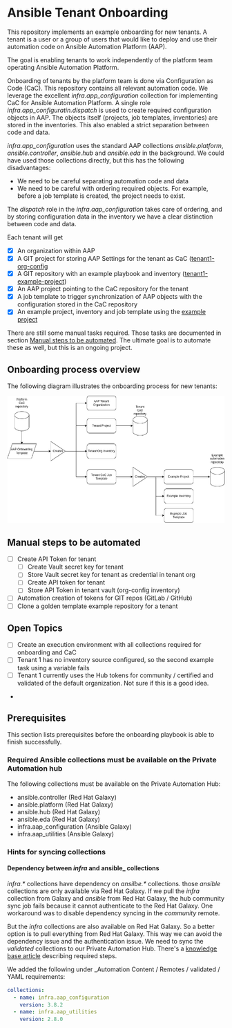 # Ansible Tenant Onboarding

This repository implements an example onboarding for new tenants. A tenant is a user or a group of users that would like to deploy and use their automation code on Ansible Automation Platform (AAP).

The goal is enabling tenants to work independently of the platform team operating Ansible Automation
Platform.

Onboarding of tenants by the platform team is done via Configuration as Code (CaC). This repository contains all relevant automation code. We leverage the excellent _infra.app_configuration_ collection for implementing CaC for Ansible Automation Platform. A single role _infra.app_configuratin.dispatch_ is used to create required configuration objects in AAP. The objects itself (projects, job templates, inventories) are stored in the inventories. This also enabled a strict separation between code and data.

_infra.app_configuration_ uses the standard AAP collections _ansible.platform_, _ansible.controller_, _ansible.hub_ and _ansible.eda_ in the background. We could have used those collections directly, but this has the following disadvantages:

- We need to be careful separating automation code and data
- We need to be careful with ordering required objects. For example, before a job template is created, the project needs to exist.

The _dispatch_ role in the _infra.aap_configuration_ takes care of ordering, and by storing configuration data in the inventory we have a clear distinction between code and data.

Each tenant will get

- [x] An organization within AAP
- [x] A GIT project for storing AAP Settings for the tenant as CaC ([tenant1-org-config](https://github.com/tosmi-ansible/tenant1-org-config)
- [x] A GIT repository with an example playbook and inventory ([tenant1-example-project](https://github.com/tosmi-ansible/tenant1-example-project))
- [x] An AAP project pointing to the CaC repository for the tenant
- [x] A job template to trigger synchronization of AAP objects with the configuration stored in the CaC repository
- [x] An example project, inventory and job template using the [example project](https://github.com/tosmi-ansible/tenant1-example-project)

There are still some manual tasks required. Those tasks are documented in section [Manual steps to be automated](#manual-steps-to-be-automated). The ultimate goal is to automate these as well, but this is an ongoing project.

## Onboarding process overview

The following diagram illustrates the onboarding process for new tenants:

![image](docs/images/onboarding_flow.png)

## Manual steps to be automated

- [ ] Create API Token for tenant
  - [ ] Create Vault secret key for tenant
  - [ ] Store Vault secret key for tenant as credential in tenant org
  - [ ] Create API token for tenant
  - [ ] Store API Token in tenant vault (org-config inventory)
- [ ] Automation creation of tokens for GIT repos (GitLab / GitHub)
- [ ] Clone a golden template example repository for a tenant

## Open Topics

- [ ] Create an execution environment with all collections required for onboarding and CaC
- [ ] Tenant 1 has no inventory source configured, so the second example task using a variable fails
- [ ] Tenant 1 currently uses the Hub tokens for community / certified and validated of the default organization. Not sure if this is a good idea.
-
## Prerequisites

This section lists prerequisites before the onboarding playbook is able to finish successfully.

### Required Ansible collections must be available on the Private Automation hub

The following collections must be available on the Private Automation Hub:

- ansible.controller (Red Hat Galaxy)
- ansible.platform (Red Hat Galaxy)
- ansible.hub (Red Hat Galaxy)
- ansible.eda (Red Hat Galaxy)
- infra.aap_configuration (Ansible Galaxy)
- infra.aap_utilities (Ansible Galaxy)

### Hints for syncing collections

#### Dependency between _infra_ and ansible_ collections

_infra.*_ collections have dependency on _ansilbe.*_ collections. those _ansible_ collections are only available via Red Hat Galaxy. If we pull the _infra_ collection from Galaxy and _ansible_ from Red Hat Galaxy, the hub community sync job fails because it cannot authenticate to the Red Hat Galaxy. One workaround was to disable dependency syncing in the _community_ remote.

But the _infra_ collections are also available on Red Hat Galaxy. So a better option is to pull everything from Red Hat Galaxy. This way we can avoid the dependency issue and the authentication issue. We need to sync the _validated_ collections to our Private Automation Hub. There's a [knowledge base article](https://access.redhat.com/solutions/7057141) describing required steps.

We added the following under _Automation Content / Remotes / validated / YAML requirements:

```yaml
collections:
  - name: infra.aap_configuration
    version: 3.8.2
  - name: infra.aap_utilities
    version: 2.8.0
```
